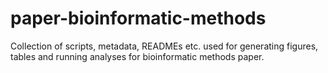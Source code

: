 # paper-bioinformatic-methods
Collection of scripts, metadata, READMEs etc. used for generating figures, tables and running analyses for bioinformatic methods paper. 

